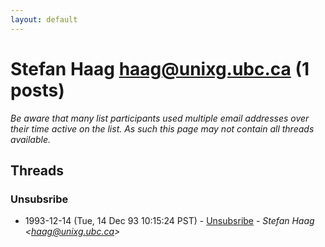 ```yaml
---
layout: default
---
```


# Stefan Haag <haag@unixg.ubc.ca> (1 posts)

_Be aware that many list participants used multiple email addresses over their time active on the list. As such this page may not contain all threads available._

## Threads

### Unsubsribe
+ 1993-12-14 (Tue, 14 Dec 93 10:15:24 PST) - [Unsubsribe](/archive/1993/12/59fa13e48980e0c029e30f50ea9a4084a527bef67d19a9866cba56ed6373843b) - _Stefan Haag \<haag@unixg.ubc.ca\>_

